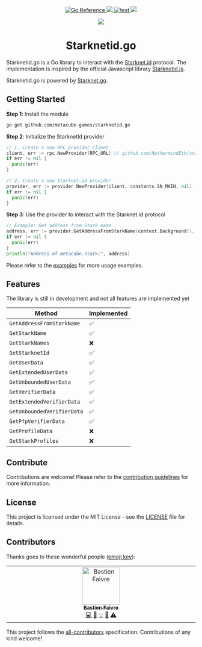 <p align="center">
    <a href="https://pkg.go.dev/github.com/metacube-games/starknetid.go">
        <img src="https://pkg.go.dev/badge/github.com/metacube-games/starknetid.go.svg" alt="Go Reference">
    </a>
    <a href="https://github.com/metacube-games/starknetid.go/blob/main/LICENSE">
        <img src="https://img.shields.io/badge/license-MIT-black">
    </a>
    <a href="https://github.com/metacube-games/starknetid.go/actions/workflows/go.yml">
        <img src="https://github.com/metacube-games/starknetid.go/actions/workflows/go.yml/badge.svg?branch=main" alt="test">
    </a>
    <a href="https://github.com/metacube-games/starknetid.go">
      <img src="https://img.shields.io/github/stars/metacube-games/starknetid.go?style=social"/>
    </a>
</p>

<p align="center">
  <a href="https://twitter.com/MetacubeGames">
    <img src="https://img.shields.io/twitter/follow/MetacubeGames?style=social"/>
  </a>
</p>

<h1 align="center">Starknetid.go</h1>

Starknetid.go is a Go library to interact with the [Starknet.id](https://starknet.id/) protocol. The implementation is inspired by the official Javascript library [Starknetid.js](https://github.com/starknet-id/starknetid.js).

Starknetid.go is powered by [Starknet.go](https://github.com/NethermindEth/starknet.go).

## Getting Started

**Step 1**: Install the module

```bash
go get github.com/metacube-games/starknetid.go
```

**Step 2**: Initialize the StarknetId provider

```go
// 1. Create a new RPC provider client
client, err := rpc.NewProvider(RPC_URL) // github.com/NethermindEth/starknet.go/rpc
if err != nil {
  panic(err)
}

// 2. Create a new Starknet.id provider
provider, err := provider.NewProvider(client, constants.SN_MAIN, nil)
if err != nil {
  panic(err)
}
```

**Step 3**: Use the provider to interact with the Starknet.id protocol

```go
// Example: Get address from Stark name
address, err := provider.GetAddressFromStarkName(context.Background(), "metacube.stark")
if err != nil {
  panic(err)
}
println("Address of metacube.stark:", address)
```

Please refer to the [examples](examples/main.go) for more usage examples.

## Features

The library is still in development and not all features are implemented yet

| Method | Implemented |
| --- | --- |
| `GetAddressFromStarkName` | ✅ |
| `GetStarkName` | ✅ |
| `GetStarkNames` | ❌ |
| `GetStarknetId` | ✅ |
| `GetUserData` | ✅ |
| `GetExtendedUserData` | ✅ |
| `GetUnboundedUserData` | ✅ |
| `GetVerifierData` | ✅ |
| `GetExtendedVerifierData` | ✅ |
| `GetUnboundedVerifierData` | ✅ |
| `GetPfpVerifierData` | ✅ |
| `GetProfileData` | ❌ |
| `GetStarkProfiles` | ❌ |

## Contribute

Contributions are welcome! Please refer to the [contribution guidelines](CONTRIBUTING.md) for more information.

## License

This project is licensed under the MIT License - see the [LICENSE](LICENSE) file for details.

## Contributors

Thanks goes to these wonderful people ([emoji key](https://allcontributors.org/docs/en/emoji-key)):

<!-- ALL-CONTRIBUTORS-LIST:START - Do not remove or modify this section -->
<!-- prettier-ignore-start -->
<!-- markdownlint-disable -->
<table>
  <tbody>
    <tr>
      <td align="center" valign="top" width="14.28%"><a href="https://github.com/BastienFaivre"><img src="https://avatars.githubusercontent.com/u/57015770?v=4?s=100" width="100px;" alt="Bastien Faivre"/><br /><sub><b>Bastien Faivre</b></sub></a><br /><a href="#code-BastienFaivre" title="Code">💻</a> <a href="#doc-BastienFaivre" title="Documentation">📖</a> <a href="#example-BastienFaivre" title="Examples">💡</a> <a href="#maintenance-BastienFaivre" title="Maintenance">🚧</a> <a href="#test-BastienFaivre" title="Tests">⚠️</a></td>
    </tr>
  </tbody>
</table>

<!-- markdownlint-restore -->
<!-- prettier-ignore-end -->

<!-- ALL-CONTRIBUTORS-LIST:END -->

This project follows the [all-contributors](https://github.com/all-contributors/all-contributors) specification. Contributions of any kind welcome!
